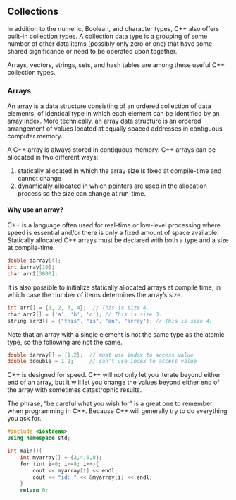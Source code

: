 ## Collections
In addition to the numeric, Boolean, and character types, C++ also offers built-in collection types. A collection data type is a grouping of some number of other data items (possibly only zero or one) that have some shared significance or need to be operated upon together.

Arrays, vectors, strings, sets, and hash tables are among these useful C++ collection types.

### Arrays
An array is a data structure consisting of an ordered collection of data elements, of identical type in which each element can be identified by an array index. More technically, an array data structure is an ordered arrangement of values located at equally spaced addresses in contiguous computer memory.

A C++ array is always stored in contiguous memory. C++ arrays can be allocated in two different ways:

1. statically allocated in which the array size is fixed at compile-time and cannot change
2. dynamically allocated in which pointers are used in the allocation process so the size can       change at run-time.
#### Why use an array?
C++ is a language often used for real-time or low-level processing where speed is essential and/or there is only a fixed amount of space available.
Statically allocated C++ arrays must be declared with both a type and a size at compile-time.

```c++
double darray[4];
int iarray[10];
char arr2[3000];
```
It is also possible to initialize statically allocated arrays at compile time, in which case the number of items determines the array’s size.

```c++
int arr[] = {1, 2, 3, 4};  // This is size 4.
char arr2[] = {'a', 'b', 'c'}; // This is size 3.
string arr3[] = {"this", "is", "an", "array"}; // This is size 4.
```
Note that an array with a single element is not the same type as the atomic type, so the following are not the same.

```c++
double darray[] = {1.2};  // must use index to access value
double ddouble = 1.2;     // can't use index to access value
```
C++ is designed for speed. C++ will not only let you iterate beyond either end of an array, but it will let you change the values beyond either end of the array with sometimes catastrophic results.

The phrase, “be careful what you wish for” is a great one to remember when programming in C++. Because C++ will generally try to do everything you ask for.

```c++
#include <iostream>
using namespace std;

int main(){
    int myarray[] = {2,4,6,8};
    for (int i=0; i<=8; i++){
        cout << myarray[i] << endl;
        cout << "id: " << &myarray[i] << endl;
    }
    return 0;
```


